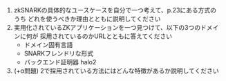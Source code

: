 1. zkSNARKの具体的なユースケースを自分で一つ考えて、p.23にある方式のうち
どれを使うべきか理由とともに説明してください
1. 実用化されているZKアプリケーションを一つ見つけて、以下の3つのドメインに何が
採用されているのかURLとともに答えてください
    - ドメイン固有言語
    -  SNARKフレンドリな形式
    -  バックエンド証明器 halo2
1. (+α問題) 2で採用されている方法にはどんな特徴があるか説明してください